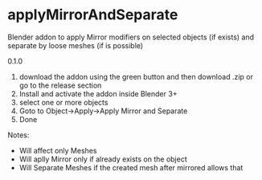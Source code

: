 # applyMirrorAndSeparate
Blender addon to apply Mirror modifiers on selected objects (if exists) and separate by loose meshes (if is possible)

0.1.0

1. download the addon using the green button and then download .zip or go to the release section
2. Install and activate the addon inside Blender 3+
3. select one or more objects
4. Goto to Object->Apply->Apply Mirror and Separate
5. Done

Notes:
* Will affect only Meshes
* Will aplly Mirror only if already exists on the object
* Will Separate Meshes if the created mesh after mirrored allows that

